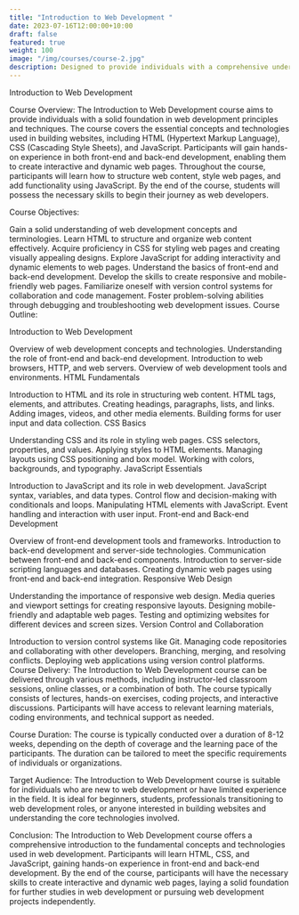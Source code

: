 ```yaml
---
title: "Introduction to Web Development "
date: 2023-07-16T12:00:00+10:00
draft: false
featured: true
weight: 100
image: "/img/courses/course-2.jpg"
description: Designed to provide individuals with a comprehensive understanding of web development principles and practical skills. Participants will learn the fundamental concepts and technologies involved in building websites, including HTML, CSS, and JavaScript. The course covers both front-end and back-end development, equipping students with the knowledge to create interactive and dynamic web pages. By the end of the course, participants will have the necessary foundation to pursue further studies in web development or start building their own websites.
---
```


Introduction to Web Development

Course Overview:
The Introduction to Web Development course aims to provide individuals with a solid foundation in web development principles and techniques. The course covers the essential concepts and technologies used in building websites, including HTML (Hypertext Markup Language), CSS (Cascading Style Sheets), and JavaScript. Participants will gain hands-on experience in both front-end and back-end development, enabling them to create interactive and dynamic web pages. Throughout the course, participants will learn how to structure web content, style web pages, and add functionality using JavaScript. By the end of the course, students will possess the necessary skills to begin their journey as web developers.

Course Objectives:

Gain a solid understanding of web development concepts and terminologies.
Learn HTML to structure and organize web content effectively.
Acquire proficiency in CSS for styling web pages and creating visually appealing designs.
Explore JavaScript for adding interactivity and dynamic elements to web pages.
Understand the basics of front-end and back-end development.
Develop the skills to create responsive and mobile-friendly web pages.
Familiarize oneself with version control systems for collaboration and code management.
Foster problem-solving abilities through debugging and troubleshooting web development issues.
Course Outline:

Introduction to Web Development

Overview of web development concepts and technologies.
Understanding the role of front-end and back-end development.
Introduction to web browsers, HTTP, and web servers.
Overview of web development tools and environments.
HTML Fundamentals

Introduction to HTML and its role in structuring web content.
HTML tags, elements, and attributes.
Creating headings, paragraphs, lists, and links.
Adding images, videos, and other media elements.
Building forms for user input and data collection.
CSS Basics

Understanding CSS and its role in styling web pages.
CSS selectors, properties, and values.
Applying styles to HTML elements.
Managing layouts using CSS positioning and box model.
Working with colors, backgrounds, and typography.
JavaScript Essentials

Introduction to JavaScript and its role in web development.
JavaScript syntax, variables, and data types.
Control flow and decision-making with conditionals and loops.
Manipulating HTML elements with JavaScript.
Event handling and interaction with user input.
Front-end and Back-end Development

Overview of front-end development tools and frameworks.
Introduction to back-end development and server-side technologies.
Communication between front-end and back-end components.
Introduction to server-side scripting languages and databases.
Creating dynamic web pages using front-end and back-end integration.
Responsive Web Design

Understanding the importance of responsive web design.
Media queries and viewport settings for creating responsive layouts.
Designing mobile-friendly and adaptable web pages.
Testing and optimizing websites for different devices and screen sizes.
Version Control and Collaboration

Introduction to version control systems like Git.
Managing code repositories and collaborating with other developers.
Branching, merging, and resolving conflicts.
Deploying web applications using version control platforms.
Course Delivery:
The Introduction to Web Development course can be delivered through various methods, including instructor-led classroom sessions, online classes, or a combination of both. The course typically consists of lectures, hands-on exercises, coding projects, and interactive discussions. Participants will have access to relevant learning materials, coding environments, and technical support as needed.

Course Duration:
The course is typically conducted over a duration of 8-12 weeks, depending on the depth of coverage and the learning pace of the participants. The duration can be tailored to meet the specific requirements of individuals or organizations.

Target Audience:
The Introduction to Web Development course is suitable for individuals who are new to web development or have limited experience in the field. It is ideal for beginners, students, professionals transitioning to web development roles, or anyone interested in building websites and understanding the core technologies involved.

Conclusion:
The Introduction to Web Development course offers a comprehensive introduction to the fundamental concepts and technologies used in web development. Participants will learn HTML, CSS, and JavaScript, gaining hands-on experience in front-end and back-end development. By the end of the course, participants will have the necessary skills to create interactive and dynamic web pages, laying a solid foundation for further studies in web development or pursuing web development projects independently.

